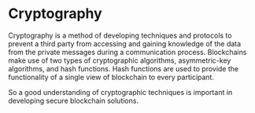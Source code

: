 # Cryptography

Cryptography is a method of developing techniques and protocols to prevent a
third party from accessing and gaining knowledge of the data from the private messages during a communication process.
Blockchains make use of two types of cryptographic algorithms, asymmetric-key algorithms, and hash functions. Hash functions are used to provide the functionality of a single view of blockchain to every participant.

So a good understanding of cryptographic techniques is important in developing secure blockchain solutions.
